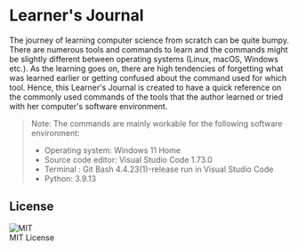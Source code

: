 # Learner's Journal

The journey of learning computer science from scratch can be quite bumpy. There are numerous tools and commands to learn and the commands might be slightly different between operating systems (Linux, macOS, Windows etc.). As the learning goes on, there are high tendencies of forgetting what was learned earlier or getting confused about the command used for which tool. Hence, this Learner's Journal is created to have a quick reference on the commonly used commands of the tools that the author learned or tried with her computer's software environment.  

> Note: The commands are mainly workable for the following software environment:  
>
> * Operating system: Windows 11 Home
> * Source code editor: Visual Studio Code 1.73.0
> * Terminal : Git Bash 4.4.23(1)-release run in Visual Studio Code
> * Python: 3.9.13

## License  

![MIT](https://img.shields.io/github/license/perrigoh/learner_journal)  
MIT License  
